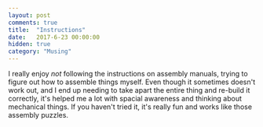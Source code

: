 ```yaml
---
layout: post
comments: true
title:  "Instructions"
date:   2017-6-23 00:00:00
hidden: true
category: "Musing"
---
```


I really enjoy _not_ following the instructions on assembly manuals, trying to figure out how to assemble things myself. Even though it sometimes doesn't work out, and I end up needing to take apart the entire thing and re-build it correctly, it's helped me a lot with spacial awareness and thinking about mechanical things. If you haven't tried it, it's really fun and works like those assembly puzzles.

